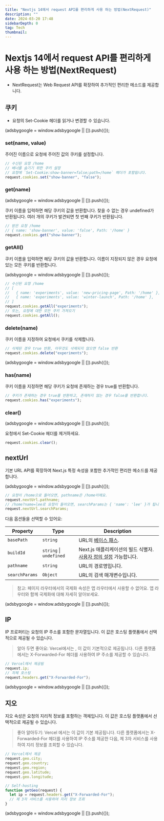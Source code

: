 ```yaml
---
title: "Nextjs 14에서 request API를 편리하게 사용 하는 방법(NextRequest)"
description: ""
date: 2024-03-20 17:48
sidebarDepth: 0
tag: Tech
thumbnail:
---
```


# Nextjs 14에서 request API를 편리하게 사용 하는 방법(NextRequest)

- NextRequest는 Web Request API를 확장하여 추가적인 편리한 메소드를 제공합니다.

## 쿠키

- 요청의 Set-Cookie 헤더를 읽거나 변경할 수 있습니다.

<!-- ui-log 수평형 -->

<ins class="adsbygoogle"
      style="display:block"
      data-ad-client="ca-pub-4877378276818686"
      data-ad-slot="9743150776"
      data-ad-format="auto"
      data-full-width-responsive="true"></ins>
<component is="script">
(adsbygoogle = window.adsbygoogle || []).push({});
</component>

### set(name, value)

주어진 이름으로 요청에 주어진 값의 쿠키를 설정합니다.

```js
// 수신된 요청 /home
// 배너를 숨기기 위한 쿠키 설정
// 요청에 `Set-Cookie:show-banner=false;path=/home` 헤더가 포함됩니다.
request.cookies.set("show-banner", "false");
```

### get(name)

<!-- ui-log 수평형 -->

<ins class="adsbygoogle"
      style="display:block"
      data-ad-client="ca-pub-4877378276818686"
      data-ad-slot="9743150776"
      data-ad-format="auto"
      data-full-width-responsive="true"></ins>
<component is="script">
(adsbygoogle = window.adsbygoogle || []).push({});
</component>

쿠키 이름을 입력하면 해당 쿠키의 값을 반환합니다. 찾을 수 없는 경우 undefined가 반환됩니다. 여러 개의 쿠키가 발견되면 첫 번째 쿠키가 반환됩니다.

```js
// 받은 요청 /home
// { name: 'show-banner', value: 'false', Path: '/home' }
request.cookies.get("show-banner");
```

### getAll()

쿠키 이름을 입력하면 해당 쿠키의 값을 반환합니다. 이름이 지정되지 않은 경우 요청에 있는 모든 쿠키를 반환합니다.

<!-- ui-log 수평형 -->

<ins class="adsbygoogle"
      style="display:block"
      data-ad-client="ca-pub-4877378276818686"
      data-ad-slot="9743150776"
      data-ad-format="auto"
      data-full-width-responsive="true"></ins>
<component is="script">
(adsbygoogle = window.adsbygoogle || []).push({});
</component>

```js
// 수신된 요청 /home
// [
//   { name: 'experiments', value: 'new-pricing-page', Path: '/home' },
//   { name: 'experiments', value: 'winter-launch', Path: '/home' },
// ]
request.cookies.getAll("experiments");
// 또는, 요청에 대한 모든 쿠키 가져오기
request.cookies.getAll();
```

### delete(name)

쿠키 이름을 지정하여 요청에서 쿠키를 삭제합니다.

```js
// 삭제된 경우 true 반환, 아무것도 삭제되지 않으면 false 반환
request.cookies.delete("experiments");
```

<!-- ui-log 수평형 -->

<ins class="adsbygoogle"
      style="display:block"
      data-ad-client="ca-pub-4877378276818686"
      data-ad-slot="9743150776"
      data-ad-format="auto"
      data-full-width-responsive="true"></ins>
<component is="script">
(adsbygoogle = window.adsbygoogle || []).push({});
</component>

### has(name)

쿠키 이름을 지정하면 해당 쿠키가 요청에 존재하는 경우 true를 반환합니다.

```js
// 쿠키가 존재하는 경우 true를 반환하고, 존재하지 않는 경우 false를 반환합니다.
request.cookies.has("experiments");
```

### clear()

<!-- ui-log 수평형 -->

<ins class="adsbygoogle"
      style="display:block"
      data-ad-client="ca-pub-4877378276818686"
      data-ad-slot="9743150776"
      data-ad-format="auto"
      data-full-width-responsive="true"></ins>
<component is="script">
(adsbygoogle = window.adsbygoogle || []).push({});
</component>

요청에서 Set-Cookie 헤더를 제거하세요.

```js
request.cookies.clear();
```

## nextUrl

기본 URL API를 확장하여 Next.js 특정 속성을 포함한 추가적인 편리한 메소드를 제공합니다.

<!-- ui-log 수평형 -->

<ins class="adsbygoogle"
      style="display:block"
      data-ad-client="ca-pub-4877378276818686"
      data-ad-slot="9743150776"
      data-ad-format="auto"
      data-full-width-responsive="true"></ins>
<component is="script">
(adsbygoogle = window.adsbygoogle || []).push({});
</component>

```js
// 요청이 /home으로 들어오면, pathname은 /home이에요.
request.nextUrl.pathname;
// /home?name=lee로 요청이 들어오면, searchParams는 { 'name': 'lee' }가 됩니다.
request.nextUrl.searchParams;
```

다음 옵션들을 선택할 수 있어요:

| Property       | Type                    | Description                                                                                                                           |
| -------------- | ----------------------- | ------------------------------------------------------------------------------------------------------------------------------------- |
| `basePath`     | `string`                | URL의 <a href="/docs/app/api-reference/next-config-js/basePath">베이스 패스</a>.                                                      |
| `buildId`      | `string` \| `undefined` | Next.js 애플리케이션의 빌드 식별자. <a href="/docs/app/api-reference/next-config-js/generateBuildId">사용자 정의 설정</a> 가능합니다. |
| `pathname`     | `string`                | URL의 경로명입니다.                                                                                                                   |
| `searchParams` | `Object`                | URL의 검색 매개변수입니다.                                                                                                            |

> 참고: 페이지 라우터에서의 국제화 속성은 앱 라우터에서 사용할 수 없어요. 앱 라우터와 함께 국제화에 대해 자세히 알아보세요.

<!-- ui-log 수평형 -->

<ins class="adsbygoogle"
      style="display:block"
      data-ad-client="ca-pub-4877378276818686"
      data-ad-slot="9743150776"
      data-ad-format="auto"
      data-full-width-responsive="true"></ins>
<component is="script">
(adsbygoogle = window.adsbygoogle || []).push({});
</component>

## IP

IP 프로퍼티는 요청의 IP 주소를 포함한 문자열입니다. 이 값은 호스팅 플랫폼에서 선택적으로 제공될 수 있습니다.

> 알아 두면 좋아요: Vercel에서는
> , 이 값이 기본적으로 제공됩니다. 다른 플랫폼에서는 X-Forwarded-For
> 헤더를 사용하여 IP 주소를 제공할 수 있습니다.

```js
// Vercel에서 제공됨
request.ip;
// 자체 호스팅
request.headers.get("X-Forwarded-For");
```

<!-- ui-log 수평형 -->

<ins class="adsbygoogle"
      style="display:block"
      data-ad-client="ca-pub-4877378276818686"
      data-ad-slot="9743150776"
      data-ad-format="auto"
      data-full-width-responsive="true"></ins>
<component is="script">
(adsbygoogle = window.adsbygoogle || []).push({});
</component>

## 지오

지오 속성은 요청의 지리적 정보를 포함하는 객체입니다. 이 값은 호스팅 플랫폼에서 선택적으로 제공될 수 있습니다.

> 좋아 알아두기: Vercel
> 에서는 이 값이 기본 제공됩니다. 다른 플랫폼에서는 X-Forwarded-For
> 헤더를 사용하여 IP 주소를 제공한 다음, 제 3자 서비스를 사용하여 지리 정보를 조회할 수 있습니다.

```js
// Vercel에서 제공
request.geo.city;
request.geo.country;
request.geo.region;
request.geo.latitude;
request.geo.longitude;

// Self-hosting
function getGeo(request) {
  let ip = request.headers.get("X-Forwarded-For");
  // 제 3자 서비스를 사용하여 지리 정보 조회
}
```

<!-- ui-log 수평형 -->

<ins class="adsbygoogle"
      style="display:block"
      data-ad-client="ca-pub-4877378276818686"
      data-ad-slot="9743150776"
      data-ad-format="auto"
      data-full-width-responsive="true"></ins>
<component is="script">
(adsbygoogle = window.adsbygoogle || []).push({});
</component>
